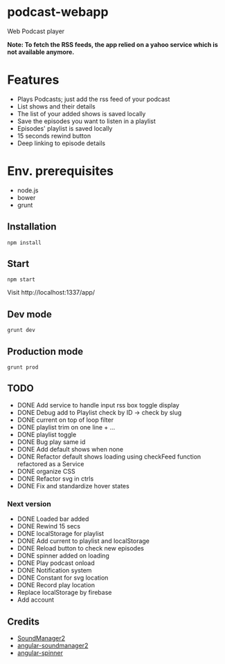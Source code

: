 # podcast-webapp
Web Podcast player

**Note: To fetch the RSS feeds, the app relied on a yahoo service which is not available anymore.**

# Features
- Plays Podcasts; just add the rss feed of your podcast
- List shows and their details
- The list of your added shows is saved locally
- Save the episodes you want to listen in a playlist
- Episodes' playlist is saved locally
- 15 seconds rewind button
- Deep linking to episode details

# Env. prerequisites

* node.js
* bower
* grunt

## Installation

`npm install`

## Start

`npm start`

Visit http://localhost:1337/app/

## Dev mode

`grunt dev`

## Production mode

`grunt prod`

## TODO
- DONE Add service to handle input rss box toggle display
- DONE Debug add to Playlist check by ID -> check by slug
- DONE current on top of loop filter
- DONE playlist trim on one line + ...
- DONE playlist toggle
- DONE Bug play same id
- DONE Add default shows when none
- DONE Refactor default shows loading using checkFeed function refactored as a Service
- DONE organize CSS
- DONE Refactor svg in ctrls
- DONE Fix and standardize hover states

### Next version
- DONE Loaded bar added
- DONE Rewind 15 secs
- DONE localStorage for playlist
- DONE Add current to playlist and localStorage
- DONE Reload button to check new episodes
- DONE spinner added on loading
- DONE Play podcast onload
- DONE Notification system
- DONE Constant for svg location
- DONE Record play location
- Replace localStorage by firebase
- Add account

## Credits

- [SoundManager2](https://github.com/scottschiller/SoundManager2)
- [angular-soundmanager2](http://perminder-klair.github.io/angular-soundmanager2/)
- [angular-spinner](https://github.com/urish/angular-spinner)